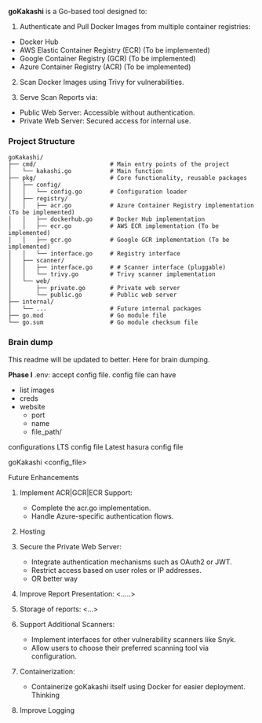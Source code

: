**goKakashi** is a Go-based tool designed to:

1. Authenticate and Pull Docker Images from multiple container registries:
- Docker Hub 
- AWS Elastic Container Registry (ECR) (To be implemented)
- Google Container Registry (GCR) (To be implemented)
- Azure Container Registry (ACR) (To be implemented)
2. Scan Docker Images using Trivy for vulnerabilities.

3. Serve Scan Reports via:
- Public Web Server: Accessible without authentication. 
- Private Web Server: Secured access for internal use.

### Project Structure

```
goKakashi/
├── cmd/                     # Main entry points of the project
│   └── kakashi.go           # Main function
├── pkg/                     # Core functionality, reusable packages
│   ├── config/
│   │   └── config.go        # Configuration loader
│   ├── registry/
│   │   ├── acr.go           # Azure Container Registry implementation (To be implemented)
│   │   ├── dockerhub.go     # Docker Hub implementation
│   │   ├── ecr.go           # AWS ECR implementation (To be implemented)
│   │   ├── gcr.go           # Google GCR implementation (To be implemented)
│   │   └── interface.go     # Registry interface
│   ├── scanner/
│   │   ├── interface.go     # # Scanner interface (pluggable)
│   │   └── trivy.go         # Trivy scanner implementation
│   └── web/
│       ├── private.go       # Private web server
│       └── public.go        # Public web server
├── internal/
│   └── ...                  # Future internal packages
├── go.mod                   # Go module file
└── go.sum                   # Go module checksum file
```
### Brain dump

This readme will be updated to better. Here for brain dumping. 

**Phase I**
.env: accept config file. 
config file can have 
- list images 
- creds
- website
  - port
  - name
  - file_path/

configurations
LTS config file
Latest hasura config file 

goKakashi <config_file> 

Future Enhancements

1. Implement ACR|GCR|ECR Support:

    * Complete the acr.go implementation.
    * Handle Azure-specific authentication flows.
2. Hosting

3. Secure the Private Web Server:

    * Integrate authentication mechanisms such as OAuth2 or JWT.
    * Restrict access based on user roles or IP addresses.
    * OR better way

4. Improve Report Presentation:
<.....> 

5. Storage of reports:
<...>

6. Support Additional Scanners:

    * Implement interfaces for other vulnerability scanners like Snyk.
    * Allow users to choose their preferred scanning tool via configuration.

7. Containerization:

    * Containerize goKakashi itself using Docker for easier deployment. Thinking

8. Improve Logging 


